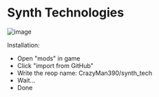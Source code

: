 # Synth Technologies

![image](https://github.com/CrazyMan390/synth_tech/blob/main/Icon.png?raw=true)

Installation:
* Open "mods" in game
* Click "import from GitHub"
* Write the reop name:
 CrazyMan390/synth_tech
* Wait...
* Done
